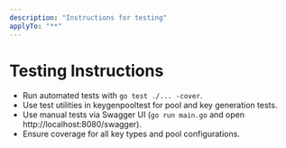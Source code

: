 ```yaml
---
description: "Instructions for testing"
applyTo: "**"
---
```

# Testing Instructions

- Run automated tests with `go test ./... -cover`.
- Use test utilities in keygenpooltest for pool and key generation tests.
- Use manual tests via Swagger UI (`go run main.go` and open http://localhost:8080/swagger).
- Ensure coverage for all key types and pool configurations.
